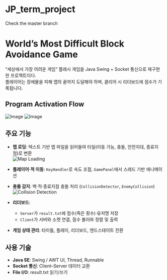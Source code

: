 # JP_term_project
Check the master branch

# World’s Most Difficult Block Avoidance Game

“세상에서 가장 어려운 게임” 플래시 게임을 Java Swing + Socket 통신으로 재구현한 프로젝트이다.  
플레이어는 장애물을 피해 맵의 끝까지 도달해야 하며, 클리어 시 리더보드에 점수가 기록됩니다.

## Program Activation Flow
![Image](https://github.com/user-attachments/assets/2d470859-e5e9-40e2-9314-b910146e0acd)
![Image](https://github.com/user-attachments/assets/88661113-207b-4a25-bda6-9c74bfb4b9d1)

## 주요 기능
- **맵 로딩**: 텍스트 기반 맵 파일을 읽어들여 타일(이동 가능, 충돌, 안전지대, 종료지점)로 변환  
  ![Map Loading](https://github.com/user-attachments/assets/72ff46c7-7fdb-45e2-9cbc-a8742cea45de)

- **플레이어·적 이동**: `KeyHandler`로 속도 조절, `GamePanel`에서 스레드 기반 애니메이션  
- **충돌 감지**: 벽·적·종료지점 충돌 처리 (`CollisionDetector`, `EnemyCollision`)  
  ![Collision Detection](https://github.com/user-attachments/assets/b5b94912-1205-46e1-a364-9f7aa21dddd5)

- **리더보드**:  
  - `Server`가 `result.txt`에 점수(죽은 횟수)·유저명 저장  
  - `Client`가 서버와 소켓 연결, 점수 불러와 정렬 및 출력  

- **게임 상태 관리**: 타이틀, 플레이, 리더보드, 엔드스테이트 전환

## 사용 기술
- **Java SE**: Swing / AWT UI, Thread, Runnable
- **Socket 통신**: Client–Server 데이터 교환
- **File I/O**: result.txt 읽기/쓰기
